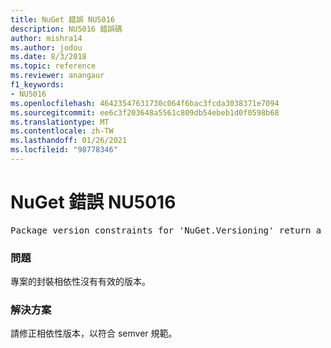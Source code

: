 ```yaml
---
title: NuGet 錯誤 NU5016
description: NU5016 錯誤碼
author: mishra14
ms.author: jodou
ms.date: 8/3/2018
ms.topic: reference
ms.reviewer: anangaur
f1_keywords:
- NU5016
ms.openlocfilehash: 46423547631730c064f6bac3fcda3038371e7094
ms.sourcegitcommit: ee6c3f203648a5561c809db54ebeb1d0f0598b68
ms.translationtype: MT
ms.contentlocale: zh-TW
ms.lasthandoff: 01/26/2021
ms.locfileid: "98778346"
---
```

# <a name="nuget-error-nu5016"></a>NuGet 錯誤 NU5016
<pre>Package version constraints for 'NuGet.Versioning' return a version range that is empty.</pre>

### <a name="issue"></a>問題

專案的封裝相依性沒有有效的版本。


### <a name="solution"></a>解決方案

請修正相依性版本，以符合 semver 規範。

